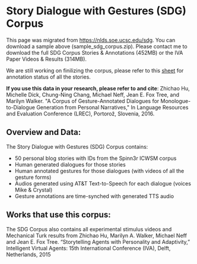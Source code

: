 # Story Dialogue with Gestures (SDG) Corpus
This page was migrated from https://nlds.soe.ucsc.edu/sdg. You can download a sample above (sample_sdg_corpus.zip). Please contact me to download the full SDG Corpus Stories & Annotations (452MB) or the IVA Paper Videos & Results (314MB).

We are still working on finilizing the corpus, please refer to this [sheet](https://docs.google.com/spreadsheets/d/1m4W9d_0E-R7gpf8I3qnTYCcaW_7dMeMHYtcUjln9NWk/edit?usp=sharing) for annotation status of all the stories. 

**If you use this data in your research, please refer to and cite**: Zhichao Hu, Michelle Dick, Chung-Ning Chang, Michael Neff, Jean E. Fox Tree, and Marilyn Walker. "A Corpus of Gesture-Annotated Dialogues for Monologue-to-Dialogue Generation from Personal Narratives," In Language Resources and Evaluation Conference (LREC), Portorož, Slovenia, 2016.

## Overview and Data: 

The Story Dialogue with Gestures (SDG) Corpus contains:

* 50 personal blog stories with IDs from the Spinn3r ICWSM corpus
* Human generated dialogues for those stories
* Human annotated gestures for those dialogues (with videos of all the gesture forms)
* Audios generated using AT&T Text-to-Speech for each dialogue (voices Mike & Crystal)
* Gesture annotations are time-synched with generated TTS audio

## Works that use this corpus:

The SDG Corpus also contains all experimental stimulus videos and Mechanical Turk results from Zhichao Hu, Marilyn A. Walker, Michael Neff and Jean E. Fox Tree. “Storytelling Agents with Personality and Adaptivity,” Intelligent Virtual Agents: 15th International Conference (IVA), Delft, Netherlands, 2015
